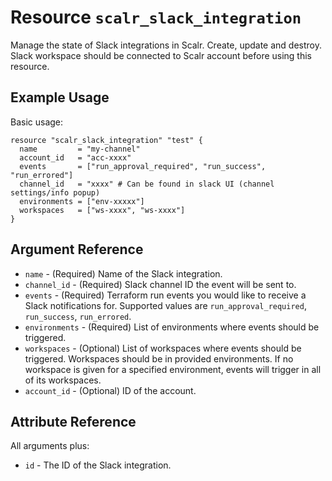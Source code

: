 
# Resource `scalr_slack_integration`

Manage the state of Slack integrations in Scalr. Create, update and destroy.
Slack workspace should be connected to Scalr account before using this resource.

## Example Usage

Basic usage:

```hcl
resource "scalr_slack_integration" "test" {
  name         = "my-channel"
  account_id   = "acc-xxxx"
  events       = ["run_approval_required", "run_success", "run_errored"]
  channel_id   = "xxxx" # Can be found in slack UI (channel settings/info popup)
  environments = ["env-xxxxx"]
  workspaces   = ["ws-xxxx", "ws-xxxx"]
}
```

## Argument Reference

* `name` - (Required) Name of the Slack integration.
* `channel_id` - (Required) Slack channel ID the event will be sent to.
* `events` - (Required) Terraform run events you would like to receive a Slack notifications for.
Supported values are `run_approval_required`, `run_success`, `run_errored`.
* `environments` - (Required) List of environments where events should be triggered.
* `workspaces` - (Optional) List of workspaces where events should be triggered.
Workspaces should be in provided environments. If no workspace is given for a specified environment,
events will trigger in all of its workspaces.
* `account_id` - (Optional) ID of the account.


## Attribute Reference

All arguments plus:

* `id` - The ID of the Slack integration.
